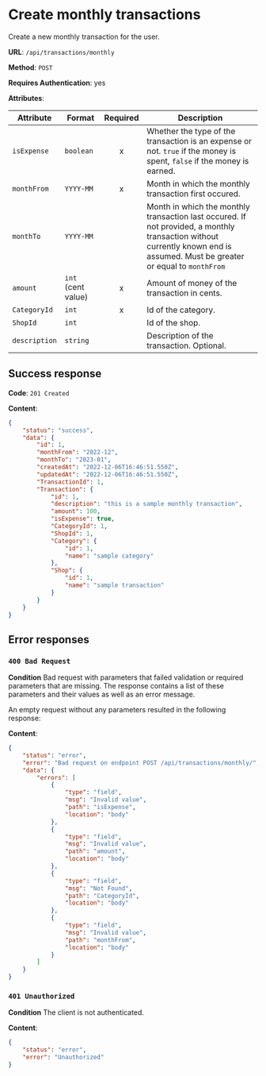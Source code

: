 # Create monthly transactions

Create a new monthly transaction for the user.

**URL**: `/api/transactions/monthly`

**Method**: `POST`

**Requires Authentication**: yes

**Attributes**:

| Attribute     | Format             | Required | Description                                                                                                                                                                 |
| ------------- | ------------------ | :------: | --------------------------------------------------------------------------------------------------------------------------------------------------------------------------- |
| `isExpense`   | `boolean`          |    x     | Whether the type of the transaction is an expense or not. `true` if the money is spent, `false` if the money is earned.                                                     |
| `monthFrom`   | `YYYY-MM`          |    x     | Month in which the monthly transaction first occured.                                                                                                                       |
| `monthTo`     | `YYYY-MM`          |          | Month in which the monthly transaction last occured. If not provided, a monthly transaction without currently known end is assumed. Must be greater or equal to `monthFrom` |
| `amount`      | `int` (cent value) |    x     | Amount of money of the transaction in cents.                                                                                                                                |
| `CategoryId`  | `int`              |    x     | Id of the category.                                                                                                                                                         |
| `ShopId`      | `int`              |          | Id of the shop.                                                                                                                                                             |
| `description` | `string`           |          | Description of the transaction. Optional.                                                                                                                                   |

## Success response

**Code**: `201 Created`

**Content**:

```json
{
    "status": "success",
    "data": {
        "id": 1,
        "monthFrom": "2022-12",
        "monthTo": "2023-01",
        "createdAt": "2022-12-06T16:46:51.550Z",
        "updatedAt": "2022-12-06T16:46:51.550Z",
        "TransactionId": 1,
        "Transaction": {
            "id": 1,
            "description": "this is a sample monthly transaction",
            "amount": 100,
            "isExpense": true,
            "CategoryId": 1,
            "ShopId": 1,
            "Category": {
                "id": 1,
                "name": "sample category"
            },
            "Shop": {
                "id": 1,
                "name": "sample transaction"
            }
        }
    }
}
```

## Error responses

### `400 Bad Request`

**Condition**
Bad request with parameters that failed validation or required parameters that are missing. The response contains a list of these parameters and their values as well as an error message.

An empty request without any parameters resulted in the following response:

**Content**:

```json
{
	"status": "error",
	"error": "Bad request on endpoint POST /api/transactions/monthly/",
	"data": {
		"errors": [
			{
				"type": "field",
				"msg": "Invalid value",
				"path": "isExpense",
				"location": "body"
			},
			{
				"type": "field",
				"msg": "Invalid value",
				"path": "amount",
				"location": "body"
			},
			{
				"type": "field",
				"msg": "Not Found",
				"path": "CategoryId",
				"location": "body"
			},
			{
				"type": "field",
				"msg": "Invalid value",
				"path": "monthFrom",
				"location": "body"
			}
		]
	}
}
```

### `401 Unauthorized`

**Condition**
The client is not authenticated.

**Content**:

```json
{
    "status": "error",
    "error": "Unauthorized"
}
```
